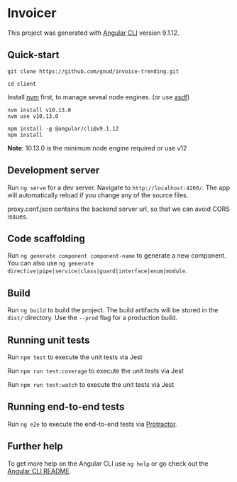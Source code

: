 # Invoicer

This project was generated with [Angular CLI](https://github.com/angular/angular-cli) version 9.1.12.

## Quick-start

```
git clone https://github.com/gnud/invoice-trending.git

cd client
```

Install [nvm](https://github.com/nvm-sh/nvm) first, to manage seveal node engines.
(or use [asdf](https://github.com/asdf-vm/asdf))

```
nvm install v10.13.0 
nvm use v10.13.0
```

```
npm install -g @angular/cli@v9.1.12
npm install
```

**Note**: 10.13.0 is the minimum node engine required or use v12

## Development server

Run `ng serve` for a dev server. Navigate to `http://localhost:4200/`. The app will automatically reload if you change any of the source files.

proxy.conf.json contains the backend server url, so that we can avoid CORS issues.

## Code scaffolding

Run `ng generate component component-name` to generate a new component. You can also use `ng generate directive|pipe|service|class|guard|interface|enum|module`.

## Build

Run `ng build` to build the project. The build artifacts will be stored in the `dist/` directory. Use the `--prod` flag for a production build.

## Running unit tests

Run `npm test` to execute the unit tests via Jest

Run `npm run test:coverage` to execute the unit tests via Jest

Run `npm run test:watch` to execute the unit tests  via Jest

## Running end-to-end tests

Run `ng e2e` to execute the end-to-end tests via [Protractor](http://www.protractortest.org/).

## Further help

To get more help on the Angular CLI use `ng help` or go check out the [Angular CLI README](https://github.com/angular/angular-cli/blob/master/README.md).
